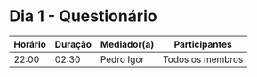# Dia 1 - Questionário

| Horário | Duração | Mediador(a) | Participantes |
| - | - | - | - |
| 22:00 | 02:30 | Pedro Igor | Todos os membros
